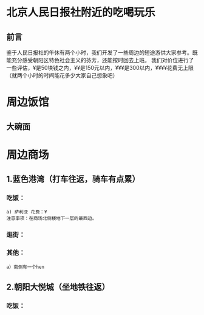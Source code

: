 # 北京人民日报社附近的吃喝玩乐

## 前言
鉴于人民日报社的午休有两个小时，我们开发了一些周边的短途游供大家参考。既能充分感受朝阳区特色社会主义的芬芳，还能按时回去上班。
我们对价位进行了一些评估，¥是50块钱之内，¥¥是150元以内，¥¥¥是300以内，¥¥¥¥花费无上限（就两个小时的时间能花多少大家自己想象吧）


# 周边饭馆
## 大碗面

# 周边商场
## 1.蓝色港湾（打车往返，骑车有点累）
###    吃饭：
    a) 萨利亚 花费：¥
    注意事项：在商场北侧楼地下一层的最西边。
###    逛街：
###    其他：
    a）南侧有一个hen

## 2.朝阳大悦城（坐地铁往返）
###   吃饭：
        
